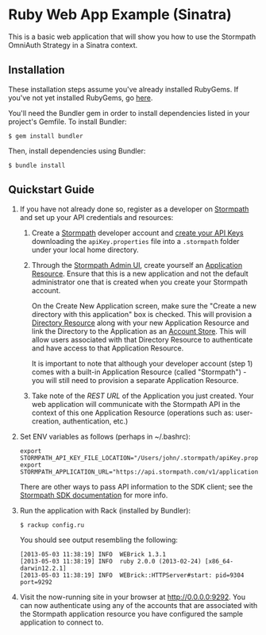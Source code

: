 # Ruby Web App Example (Sinatra)

This is a basic web application that will show you how to use the Stormpath OmniAuth Strategy in a Sinatra context.

## Installation

These installation steps assume you've already installed RubyGems. If you've
not yet installed RubyGems, go [here](http://docs.rubygems.org/read/chapter/3).

You'll need the Bundler gem in order to install dependencies listed in your
project's Gemfile. To install Bundler:

```
$ gem install bundler
```

Then, install dependencies using Bundler:

```
$ bundle install
```

## Quickstart Guide

1.  If you have not already done so, register as a developer on [Stormpath](http://stormpath.com/) and set up your API credentials and resources:

    1.  Create a [Stormpath](http://stormpath.com/) developer account and [create your API Keys](https://stormpath.com/docs/console/product-guide#!ManageAPIkeys) downloading the <code>apiKey.properties</code> file into a <code>.stormpath</code> folder under your local home directory.

    2.  Through the [Stormpath Admin UI](https://stormpath.com/docs/console/product-guide#!Administration), create yourself an [Application Resource](https://stormpath.com/docs/rest/product-guide#!Applications). Ensure that this is a new application and not the default administrator one that is created when you create your Stormpath account. 

        On the Create New Application screen, make sure the "Create a new directory  with this application" box is checked. This will provision a [Directory Resource](https://stormpath.com/docs/rest/product-guide#!Directories) along with your new Application Resource and link the Directory to the Application as an [Account Store](https://stormpath.com/docs/rest/product-guide#!ManageAccountStores). This will allow users associated with that Directory Resource to authenticate and have access to that Application Resource. 

        It is important to note that although your developer account (step 1) comes with a built-in Application Resource (called "Stormpath") - you will still need to provision a separate Application Resource.

    3.  Take note of the _REST URL_ of the Application you just created. Your web application will communicate with the Stormpath API in the context of this one Application Resource (operations such as: user-creation, authentication, etc.)

2.  Set ENV variables as follows (perhaps in ~/.bashrc):

    ```
    export STORMPATH_API_KEY_FILE_LOCATION="/Users/john/.stormpath/apiKey.properties"
    export STORMPATH_APPLICATION_URL="https://api.stormpath.com/v1/applications/YOUR_APP_ID"
    ```

    There are other ways to pass API information to the SDK client; see the
    [Stormpath SDK documentation](https://stormpath.com/docs/ruby/product-guide) for more info.

3.  Run the application with Rack (installed by Bundler):

    ```
    $ rackup config.ru
    ```

    You should see output resembling the following:

    ```
    [2013-05-03 11:38:19] INFO  WEBrick 1.3.1
    [2013-05-03 11:38:19] INFO  ruby 2.0.0 (2013-02-24) [x86_64-darwin12.2.1]
    [2013-05-03 11:38:19] INFO  WEBrick::HTTPServer#start: pid=9304 port=9292
    ```

4.  Visit the now-running site in your browser at http://0.0.0.0:9292. You can now authenticate using any of the accounts that are associated with the Stormpath application resource you have configured the sample application to connect to.
